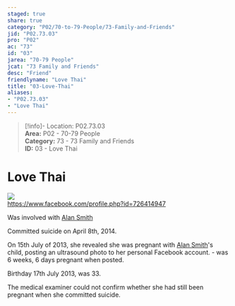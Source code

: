 ```yaml
---  
staged: true  
share: true  
category: "P02/70-to-79-People/73-Family-and-Friends"  
jid: "P02.73.03"  
pro: "P02"  
ac: "73"  
id: "03"  
jarea: "70-79 People"  
jcat: "73 Family and Friends"  
desc: "Friend"  
friendlyname: "Love Thai"  
title: "03-Love-Thai"  
aliases:   
- "P02.73.03"  
- "Love Thai"  
---  
```

>[!info]- Location: P02.73.03  
>**Area:** P02 - 70-79 People  
>**Category:** 73 - 73 Family and Friends  
>**ID:** 03 - Love Thai  
  
# Love Thai  
  
![](../../../assets/attachments/02-Love-Thai.jpg)    
<https://www.facebook.com/profile.php?id=726414947>  
  
Was involved with [Alan Smith](../72-Suspects-and-People-of-Interest/02-Alan-Smith.md.md)  
  
Committed suicide on April 8th, 2014.  
  
On 15th July of 2013, she revealed she was pregnant with [Alan Smith](../72-Suspects-and-People-of-Interest/02-Alan-Smith.md.md)'s child, posting an ultrasound photo to her personal Facebook account. - was 6 weeks, 6 days pregnant when posted.  
  
Birthday 17th July 2013, was 33.  
  
The medical examiner could not confirm whether she had still been pregnant when she committed suicide.  
  
```smart-connections  
```  
